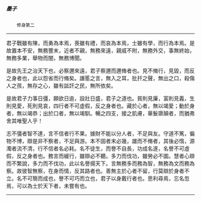 

##### 墨子
　　`修身第二`

* * *

君子戰雖有陳，而勇為本焉，喪雖有禮，而哀為本焉，士雖有學，而行為本焉。是故置本不安，無務豐末，近者不親，無務來遠，親戚不附，無務外交，事無終始，無務多業，舉物而闇，無務博聞。

是故先王之治天下也，必察邇來遠，君子察邇而邇脩者也。見不脩行，見毀，而反之身者也，此以怨省而行脩矣。譖慝之言，無入之耳，批扞之聲，無出之口，殺傷人之孩，無存之心，雖有詆訐之民，無所依矣。

是故君子力事日彊，願欲日逾，設壯日盛，君子之道也。貧則見廉，富則見義，生則見愛，死則見哀，四行者不可虛假，反之身者也。藏於心者，無以竭愛；動於身者，無以竭恭；出於口者，無以竭馴。暢之四支，接之肌膚，華髮隳顛者，而猶弗舍其唯聖人乎！

志不彊者智不達，言不信者行不果。據財不能以分人者，不足與友。守道不篤，徧物不博，辯是非不察者，不足與游。本不固者末必幾，雄而不脩者，其後必惰，源濁者流不清，行不信者名必耗。名不徒生，而譽不自長，功成名遂，名譽不可虛假，反之身者也。務言而緩行，雖辯必不聽。多力而伐功，雖勞必不圖。慧者心辯而不繁說，多力而不伐功，此以名譽揚天下。言無務多而務為智，無務為文而務為察。故彼智無察，在身而情，反其路者也。善無主於心者不留，行莫辯於身者不立。名不可簡而成也，譽不可巧而立也，君子以身戴行者也。思利尋焉，忘名忽焉，可以為士於天下者，未嘗有也。

* * *

